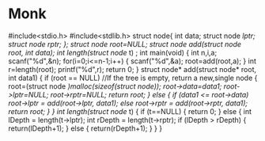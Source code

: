 # Monk

#include<stdio.h>
#include<stdlib.h>
struct node{
int data;
struct node *lptr;
struct node *rptr;
};
struct node *root=NULL;
struct node* add(struct node* root, int data);
int length(struct node* t) ;
int main(void)
{
int n,i,a;
scanf("%d",&n);
for(i=0;i<=n-1;i++)
{
scanf("%d",&a);
root=add(root,a);
}
int r=length(root);
printf("%d",r);
return 0;
}
struct node* add(struct node* root, int data1)
{
if (root == NULL) //If the tree is empty, return a new,single node
{
root=(struct node *)malloc(sizeof(struct node));
root->data=data1;
root->lptr=NULL;
root->rptr=NULL;
return root;
}
else
{
if (data1 <= root->data)
root->lptr = add(root->lptr, data1);
else
root->rptr = add(root->rptr, data1); 
return root;
}
}
int length(struct node* t) 
{
if (t==NULL) 
{
return 0;
}
else
{
int lDepth = length(t->lptr);
int rDepth = length(t->rptr);
if (lDepth > rDepth) 
{	
return(lDepth+1);
}
else 
{
return(rDepth+1);
}
}
}




